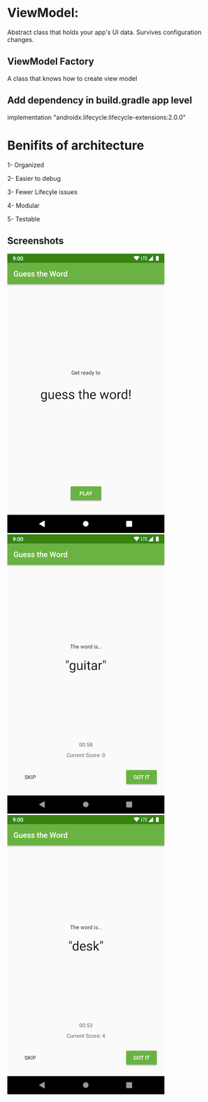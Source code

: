 
# ViewModel:
Abstract class that holds your app's UI data. Survives configuration changes.

## ViewModel Factory
A class that knows how to create view model


## Add dependency in build.gradle app level
implementation "androidx.lifecycle:lifecycle-extensions:2.0.0"

# Benifits of architecture
1- Organized

2- Easier to debug

3- Fewer Lifecyle issues

4- Modular

5- Testable


## Screenshots

![Screenshot 0](screenshots/screen0.png) ![Screenshot 1](screenshots/screen1.png) ![Screenshot 2](screenshots/screen2.png)

